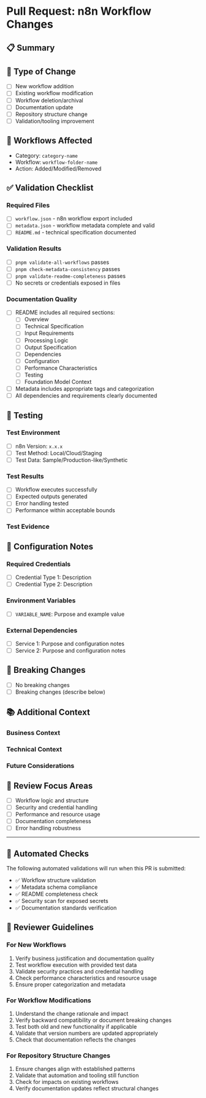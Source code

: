 # Pull Request: n8n Workflow Changes

## 📋 Summary

<!-- Provide a brief description of the changes in this PR -->

## 🔄 Type of Change

<!-- Mark the relevant option with [x] -->

- [ ] New workflow addition
- [ ] Existing workflow modification
- [ ] Workflow deletion/archival
- [ ] Documentation update
- [ ] Repository structure change
- [ ] Validation/tooling improvement

## 📁 Workflows Affected

<!-- List the workflows that are being added, modified, or removed -->

- Category: `category-name`
- Workflow: `workflow-folder-name`
- Action: Added/Modified/Removed

## ✅ Validation Checklist

<!-- Ensure all items are checked before requesting review -->

### Required Files

- [ ] `workflow.json` - n8n workflow export included
- [ ] `metadata.json` - workflow metadata complete and valid
- [ ] `README.md` - technical specification documented

### Validation Results

- [ ] `pnpm validate-all-workflows` passes
- [ ] `pnpm check-metadata-consistency` passes
- [ ] `pnpm validate-readme-completeness` passes
- [ ] No secrets or credentials exposed in files

### Documentation Quality

- [ ] README includes all required sections:
  - [ ] Overview
  - [ ] Technical Specification
  - [ ] Input Requirements
  - [ ] Processing Logic
  - [ ] Output Specification
  - [ ] Dependencies
  - [ ] Configuration
  - [ ] Performance Characteristics
  - [ ] Testing
  - [ ] Foundation Model Context
- [ ] Metadata includes appropriate tags and categorization
- [ ] All dependencies and requirements clearly documented

## 🧪 Testing

<!-- Describe how the workflow has been tested -->

### Test Environment

- [ ] n8n Version: `x.x.x`
- [ ] Test Method: Local/Cloud/Staging
- [ ] Test Data: Sample/Production-like/Synthetic

### Test Results

- [ ] Workflow executes successfully
- [ ] Expected outputs generated
- [ ] Error handling tested
- [ ] Performance within acceptable bounds

### Test Evidence

<!-- Provide screenshots, logs, or other evidence of successful testing -->

## 🔧 Configuration Notes

<!-- Any special configuration requirements or setup notes -->

### Required Credentials

<!-- List any n8n credentials that need to be configured -->

- [ ] Credential Type 1: Description
- [ ] Credential Type 2: Description

### Environment Variables

<!-- List any environment variables that need to be set -->

- [ ] `VARIABLE_NAME`: Purpose and example value

### External Dependencies

<!-- List any external services or APIs -->

- [ ] Service 1: Purpose and configuration notes
- [ ] Service 2: Purpose and configuration notes

## 🚨 Breaking Changes

<!-- Mark if this introduces any breaking changes -->

- [ ] No breaking changes
- [ ] Breaking changes (describe below)

<!-- If breaking changes, describe the impact and migration path -->

## 📚 Additional Context

<!-- Add any other context about the pull request here -->

### Business Context

<!-- Why is this change needed? What problem does it solve? -->

### Technical Context

<!-- Any technical considerations, limitations, or design decisions -->

### Future Considerations

<!-- Any planned follow-up work or known limitations -->

## 👀 Review Focus Areas

<!-- Highlight specific areas where you want focused review -->

- [ ] Workflow logic and structure
- [ ] Security and credential handling
- [ ] Performance and resource usage
- [ ] Documentation completeness
- [ ] Error handling robustness

---

## 🤖 Automated Checks

<!-- This section will be populated by GitHub Actions -->

The following automated validations will run when this PR is submitted:

- ✅ Workflow structure validation
- ✅ Metadata schema compliance
- ✅ README completeness check
- ✅ Security scan for exposed secrets
- ✅ Documentation standards verification

## 📖 Reviewer Guidelines

### For New Workflows

1. Verify business justification and documentation quality
2. Test workflow execution with provided test data
3. Validate security practices and credential handling
4. Check performance characteristics and resource usage
5. Ensure proper categorization and metadata

### For Workflow Modifications

1. Understand the change rationale and impact
2. Verify backward compatibility or document breaking changes
3. Test both old and new functionality if applicable
4. Validate that version numbers are updated appropriately
5. Check that documentation reflects the changes

### For Repository Structure Changes

1. Ensure changes align with established patterns
2. Validate that automation and tooling still function
3. Check for impacts on existing workflows
4. Verify documentation updates reflect structural changes
